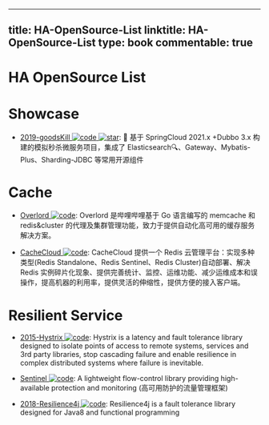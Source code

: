 
---
title: HA-OpenSource-List
linktitle: HA-OpenSource-List
type: book
commentable: true
---

# HA OpenSource List

# Showcase

- [2019-goodsKill ![code](https://ng-tech.icu/assets/code.svg) ![star](https://img.shields.io/github/stars/2019-techa03/goodsKill)](https://github.com/2019-techa03/goodsKill): 🐯 基于 SpringCloud 2021.x +Dubbo 3.x 构建的模拟秒杀微服务项目，集成了 Elasticsearch🔍、Gateway、Mybatis-Plus、Sharding-JDBC 等常用开源组件

# Cache

- [Overlord ![code](https://ng-tech.icu/assets/code.svg)](https://github.com/bilibili/overlord): Overlord 是哔哩哔哩基于 Go 语言编写的 memcache 和 redis&cluster 的代理及集群管理功能，致力于提供自动化高可用的缓存服务解决方案。

- [CacheCloud ![code](https://ng-tech.icu/assets/code.svg)](https://github.com/sohutv/cachecloud): CacheCloud 提供一个 Redis 云管理平台：实现多种类型(Redis Standalone、Redis Sentinel、Redis Cluster)自动部署、解决 Redis 实例碎片化现象、提供完善统计、监控、运维功能、减少运维成本和误操作，提高机器的利用率，提供灵活的伸缩性，提供方便的接入客户端。

# Resilient Service

- [2015-Hystrix ![code](https://ng-tech.icu/assets/code.svg)](https://github.com/Netflix/Hystrix): Hystrix is a latency and fault tolerance library designed to isolate points of access to remote systems, services and 3rd party libraries, stop cascading failure and enable resilience in complex distributed systems where failure is inevitable.

- [Sentinel ![code](https://ng-tech.icu/assets/code.svg)](https://github.com/alibaba/Sentinel): A lightweight flow-control library providing high-available protection and monitoring (高可用防护的流量管理框架)

- [2018-Resilience4j ![code](https://ng-tech.icu/assets/code.svg)](https://github.com/resilience4j/resilience4j): Resilience4j is a fault tolerance library designed for Java8 and functional programming

    